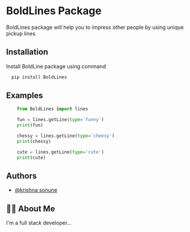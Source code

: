 
# BoldLines Package

BoldLines package will help you to impress other people by using unique pickup lines

## Installation

Install BoldLine package using command

```bash
  pip install BoldLines
```
    
## Examples

```python
    from BoldLines import lines

    fun = lines.getLine(type='funny')
    print(fun)

    chessy = lines.getLine(type='cheesy')
    print(chessy)

    cute = lines.getLine(type='cute')
    print(cute)
```


## Authors

- [@krishna sonune](https://www.github.com/krishnasonune)


## 👨‍💻 About Me
I'm a full stack developer...

